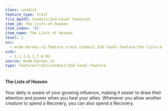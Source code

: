 ```yaml
---
class: conduit
feature_type: trait
file_dpath: Conduit/2nd-Level Features
item_id: the-lists-of-heaven
item_index: '01'
item_name: The Lists of Heaven
level: 2
scc:
  - mcdm.heroes.v1:feature.trait.conduit.2nd-level-feature:the-lists-of-heaven
scdc:
  - 1.1.1:5.1.7.6:01
source: mcdm.heroes.v1
type: feature/trait/conduit/2nd-level-feature
---
```


#### The Lists of Heaven

Your deity is aware of your growing influence, making it easier to draw their attention and power when you heal your allies. Whenever you allow another creature to spend a Recovery, you can also spend a Recovery.
